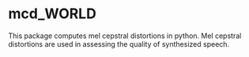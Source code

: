 # mcd_WORLD
This package computes mel cepstral distortions in python. Mel cepstral distortions are used in assessing the quality of synthesized speech.
